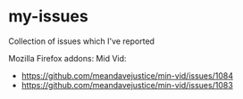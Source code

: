 # my-issues
Collection of issues which I've reported


Mozilla Firefox addons: Mid Vid: 
  * https://github.com/meandavejustice/min-vid/issues/1084
  * https://github.com/meandavejustice/min-vid/issues/1083
